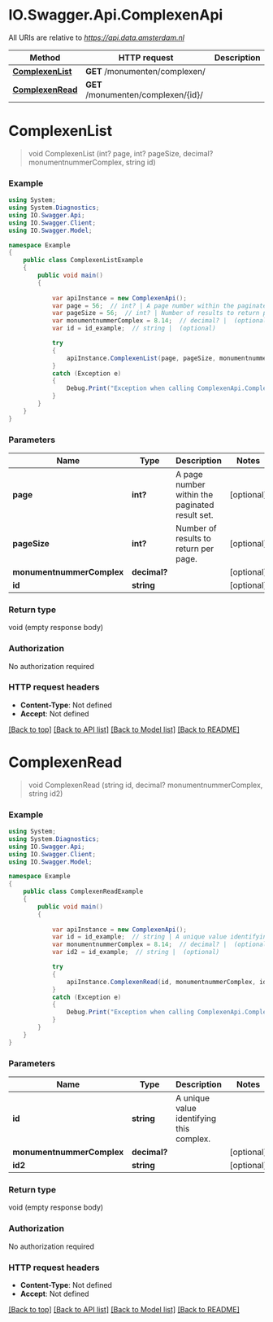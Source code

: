 # IO.Swagger.Api.ComplexenApi

All URIs are relative to *https://api.data.amsterdam.nl*

Method | HTTP request | Description
------------- | ------------- | -------------
[**ComplexenList**](ComplexenApi.md#complexenlist) | **GET** /monumenten/complexen/ | 
[**ComplexenRead**](ComplexenApi.md#complexenread) | **GET** /monumenten/complexen/{id}/ | 


<a name="complexenlist"></a>
# **ComplexenList**
> void ComplexenList (int? page, int? pageSize, decimal? monumentnummerComplex, string id)



### Example
```csharp
using System;
using System.Diagnostics;
using IO.Swagger.Api;
using IO.Swagger.Client;
using IO.Swagger.Model;

namespace Example
{
    public class ComplexenListExample
    {
        public void main()
        {
            
            var apiInstance = new ComplexenApi();
            var page = 56;  // int? | A page number within the paginated result set. (optional) 
            var pageSize = 56;  // int? | Number of results to return per page. (optional) 
            var monumentnummerComplex = 8.14;  // decimal? |  (optional) 
            var id = id_example;  // string |  (optional) 

            try
            {
                apiInstance.ComplexenList(page, pageSize, monumentnummerComplex, id);
            }
            catch (Exception e)
            {
                Debug.Print("Exception when calling ComplexenApi.ComplexenList: " + e.Message );
            }
        }
    }
}
```

### Parameters

Name | Type | Description  | Notes
------------- | ------------- | ------------- | -------------
 **page** | **int?**| A page number within the paginated result set. | [optional] 
 **pageSize** | **int?**| Number of results to return per page. | [optional] 
 **monumentnummerComplex** | **decimal?**|  | [optional] 
 **id** | **string**|  | [optional] 

### Return type

void (empty response body)

### Authorization

No authorization required

### HTTP request headers

 - **Content-Type**: Not defined
 - **Accept**: Not defined

[[Back to top]](#) [[Back to API list]](../README.md#documentation-for-api-endpoints) [[Back to Model list]](../README.md#documentation-for-models) [[Back to README]](../README.md)

<a name="complexenread"></a>
# **ComplexenRead**
> void ComplexenRead (string id, decimal? monumentnummerComplex, string id2)



### Example
```csharp
using System;
using System.Diagnostics;
using IO.Swagger.Api;
using IO.Swagger.Client;
using IO.Swagger.Model;

namespace Example
{
    public class ComplexenReadExample
    {
        public void main()
        {
            
            var apiInstance = new ComplexenApi();
            var id = id_example;  // string | A unique value identifying this complex.
            var monumentnummerComplex = 8.14;  // decimal? |  (optional) 
            var id2 = id_example;  // string |  (optional) 

            try
            {
                apiInstance.ComplexenRead(id, monumentnummerComplex, id2);
            }
            catch (Exception e)
            {
                Debug.Print("Exception when calling ComplexenApi.ComplexenRead: " + e.Message );
            }
        }
    }
}
```

### Parameters

Name | Type | Description  | Notes
------------- | ------------- | ------------- | -------------
 **id** | **string**| A unique value identifying this complex. | 
 **monumentnummerComplex** | **decimal?**|  | [optional] 
 **id2** | **string**|  | [optional] 

### Return type

void (empty response body)

### Authorization

No authorization required

### HTTP request headers

 - **Content-Type**: Not defined
 - **Accept**: Not defined

[[Back to top]](#) [[Back to API list]](../README.md#documentation-for-api-endpoints) [[Back to Model list]](../README.md#documentation-for-models) [[Back to README]](../README.md)

